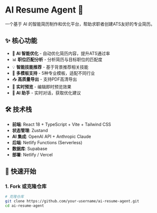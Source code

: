 # AI Resume Agent 🚀

一个基于 AI 的智能简历制作和优化平台，帮助求职者创建ATS友好的专业简历。

## ✨ 核心功能

- 🤖 **AI 智能优化** - 自动优化简历内容，提升ATS通过率
- 📊 **职位匹配分析** - 分析简历与目标职位的匹配度
- 💡 **智能技能推荐** - 基于背景推荐相关技能
- 📄 **多模板支持** - 5种专业模板，适配不同行业
- 📥 **高质量导出** - 支持PDF高清导出
- 🔄 **实时预览** - 编辑即时预览效果
- 💬 **AI 助手** - 实时对话，获取优化建议

## 🛠 技术栈

- **前端**: React 18 + TypeScript + Vite + Tailwind CSS
- **状态管理**: Zustand
- **AI 集成**: OpenAI API + Anthropic Claude
- **后端**: Netlify Functions (Serverless)
- **数据库**: Supabase
- **部署**: Netlify / Vercel

## 🚀 快速开始

### 1. Fork 或克隆仓库

```bash
# 克隆仓库
git clone https://github.com/your-username/ai-resume-agent.git
cd ai-resume-agent
